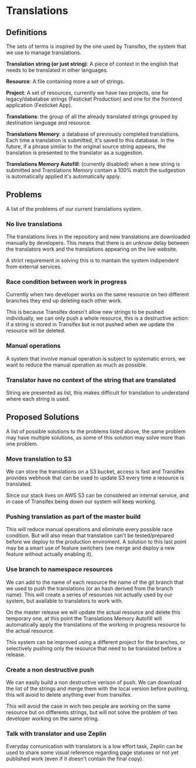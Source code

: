 # Translations

## Definitions
The sets of terms is inspired by the one used by Transifex, the system that we use to manage translations.

**Translation string (or just string)**: A piece of context in the english that needs to be translated in other languages.

**Resource**: A file containing more a set of strings.

**Project**: A set of resources, currently we have two projects, one for legacy/dabatabse strings (Festicket Production) and one for the frontend application (Festicket App).

**Translations**: the group of all the already translated strings grouped by destination language and resource.

**Translations Memory**: a database of previously completed translations. Each time a translation is submitted, it's saved to this database. In the future, if a phrase similar to the original source string appears, the translation is presented to the translator as a suggestion.

**Translations Memory Autofill**: (currently disabled) when a new string is submitted and Translations Memory contain a 100% match the sudgestion is automatically applied it's automatically apply.

## Problems
A list of the problems of our current translations system.

### No live translations
The translations lives in the repository and new translations are downloaded manually by developers. This means that there is an unknow delay between the translators work and the translations appearing on the live website.

A strict requirement in solving this is to mantain the system indipendent from external services.

### Race condition between work in progress
Currently when two developer works on the same resource on two different branches they end up deleting each other work.

This is because Transifex doesn't allow new strings to be pushed individually, we can only push a whole resource, this is a destructive action: if a string is stored in Transifex but is not pushed when we update the resource will be deleted.

### Manual operations
A system that involve manual operation is subject to systematic errors, we want to reduce the manual operation as much as possible.

### Translator have no context of the string that are translated
String are presented as list, this makes difficult for translation to understand where each string is used.


## Proposed Solutions
A list of possible solutions to the problems listed above, the same problem may have multiple solutions, as some of this solution may solve more than one problem.

### Move translation to S3
We can store the translations on a S3 bucket, access is fast and Transifex provides webhook that can be used to update S3 every time a resource is translated.

Since our stack lives on AWS S3 can be considered an internal service, and in case of Transifex being down our system will keep working.

### Pushing translation as part of the master build
This will reduce manual operations and eliminate every possible race condition.
But will also mean that translation can't be tested/prepared before we deploy to the production enviroment.
A solution to this last point may be a smart use of feature switchers (we merge and deploy a new feature without actually enabling it).

### Use branch to namespace resources
We can add to the name of each resource the name of the git branch that we used to push the translations (or an hash derived from the branch name).
This will create a series of resources not actually used by our system, but available to translators to work with.

On the master release we will update the actual resource and delete this temporary one, at this point the Translations Memory Autofill will automatically apply the translations of the working in progress resource to the actual resource.

This system can be improved using a different project for the branches, or selectively pushing only the resource that need to be translated before a release.

### Create a non destructive push
We can easily build a non destructive verison of push. We can download the list of the strings and merge them with the local version before pushing, this will avoid to delete anything ever from transifex.

This will avoid the case in wich two people are working on the same resource but on differents strings, but will not solve the problem of two developer working on the same string.


### Talk with translator and use Zeplin
Everyday comunication with translators is a low effort task, Zeplin can be used to share some visual reference regarding page statuses or not yet published work (even if it doesn't contain the final copy).
